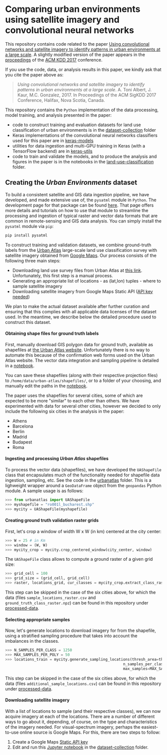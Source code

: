 # Comparing urban environments using satellite imagery and convolutional neural networks

This repository contains code related to the paper [Using convolutional networks and satellite imagery to identify patterns in urban environments at a large scale](https://arxiv.org/abs/1704.02965). A slightly modified version of the paper appears in the [proceedings](http://www.kdd.org/kdd2017/papers/view/using-convolutional-networks-and-satellite-imagery-to-identify-patterns-in-) of the [ACM KDD 2017](http://www.kdd.org/kdd2017/) conference.

If you use the code, data, or analysis results in this paper, we kindly ask that you cite the paper above as:

> _Using convolutional networks and satellite imagery to identify patterns in urban environments at a large scale_. A. Toni Albert, J. Kaur, M.C. Gonzalez, 2017. In Proceedings of the ACM SigKDD 2017 Conference, Halifax, Nova Scotia, Canada.

This repository contains the `Python` implementation of the data processing, model training, and analysis presented in the paper:

* code to construct training and evaluation datasets for land use classification of urban environments is in the [dataset-collection](./dataset-collection) folder
* Keras implementations of the convolutional neural networks classifiers used for this paper are in [keras-models](./keras-models)
* utilities for data ingestion and multi-GPU training in Keras (with a TensorFlow backend) are in [keras-utils](./keras-utils)
* code to train and validate the models, and to produce the analysis and figures in the paper is in the notebooks in the [land-use-classification](./land-use-classification) folder.

## Creating the _Urban Environments_ dataset

To build a consistent satellite and GIS data ingestion pipeline, we have developed, and made extensive use of, the `pysatml`  module in `Python`. The development page for that package can be found [here](https://github.com/adrianalbert/pysatml). That page offers more details and tutorials on how to use that module to streamline the processing and ingestion of typical raster and vector data formats that are common in remote-sensing and GIS data analysis. You can simply install the `pysatml` module via `pip`:

```bash
pip install pysatml
```

To construct training and validation datasets, we combine ground-truth labels from the [Urban Atlas](http://www.eea.europa.eu/data-and-maps/data/urban-atlas.) large-scale land use classification survey with satellite imagery obtained from [Google Maps](https://developers.google.com/maps/documentation/javascript/get-api-key). Our process consists of the following three main steps:
* Downloading land use survey files from Urban Atlas at [this link](http://www.eea.europa.eu/data-and-maps/data/urban-atlas). Unfortunately, this first step is a manual process. 
* Generating an appropriate list of locations - as (lat,lon) tuples - where to sample satellite imagery
* Downloading satellite imagery from Google Maps Static API ([API key needed](https://developers.google.com/maps/documentation/javascript/get-api-key))

We plan to make the actual dataset available after further curation and ensuring that this complies with all applicable data licenses of the dataset used. In the meantime, we describe below the detailed procedure used to construct this dataset. 

#### Obtaining shape files for ground truth labels
First, manually download GIS polygon data for ground truth, available as shapefiles at [the Urban Atlas website](http://www.eea.europa.eu/data-and-maps/data/urban-atlas). Unfortunately there is no way to automate this because of the confirmation web forms used on the Urban Atlas website. The vector data integration and sampling pipeline is detailed in a [notebook](./dataset-collection/Urban&nbspAtlas-process&nbspshapefiles&nbspto&nbspcompute&nbspstats&nbspand&nbspextract&nbspsampling&nbsplocations.ipynb).

You can save these shapefiles (along with their respective projection files) to `/home/data/urban-atlas/shapefiles/`, or to a folder of your choosing, and manually edit the paths in the [notebook](./dataset-collection/Urban&nbspAtlas-process&nbspshapefiles&nbspto&nbspcompute&nbspstats&nbspand&nbspextract&nbspsampling&nbsplocations.ipynb).

The paper uses the shapefiles for several cities, some of which are expected to be more "similar" to each other than others. We have experimented with data for several other cities, however we decided to only include the following six cities in the analysis in the paper:
* Athens
* Barcelona
* Berlin
* Madrid
* Budapest 
* Roma 

#### Ingesting and processing _Urban Atlas_ shapefiles
To process the vector data (shapefiles), we have developed the `UAShapeFile` class that encapsulates much of the functionality needed for shapefile data ingestion, sampling, etc. See the code in the [urbanatlas](./urbanatlas) folder. This is a lighweight wrapper around a ```GeoDataFrame``` object from the ```geopandas``` Python module. A sample usage is as follows:

```Python
>>> from urbanatlas import UAShapeFile
>>> myshapefile = "ro001l_bucharest.shp"
>>> mycity = UAShapeFile(myshapefile)
```

#### Creating ground truth validation raster grids

First, let's crop a window of width W x W (in km) centered at the city center:

```Python
>>> W = 25 # in Km
>>> window = (W, W)
>>> mycity_crop = mycity.crop_centered_window(city_center, window)
```
                    
The `UAShapeFile` class allows to compute a ground raster of a given grid size:
```Python
>>> grid_cell = 100
>>> grid_size = (grid_cell, grid_cell)
>>> raster, locations_grid, cur_classes = mycity_crop.extract_class_raster(grid_size=grid_size)
```
    
This step can be skipped in the case of the six cities above, for which the data (files ```sample_locations_raster.csv``` and ```ground_truth_class_raster.npz```) can be found in this repository under [processed-data](./processed-data).

#### Selecting appropriate samples

Now, let's generate locations to download imagery for from the shapefile, using a stratified sampling procedure that takes into account the imbalances in the classes.

```Python
>>> N_SAMPLES_PER_CLASS = 1250
>>> MAX_SAMPLES_PER_POLY = 50
>>> locations_train = mycity.generate_sampling_locations(thresh_area=thresh_area, \
                                                     n_samples_per_class=N_SAMPLES_PER_CLASS,\
                                                     max_samples=MAX_SAMPLES_PER_POLY)
```

This step can be skipped in the case of the six cities above, for which the data (files ```additional_sample_locations.csv```) can be found in this repository under [processed-data](./processed-data).

#### Downloading satellite imagery

With a list of locations to sample (and their respective classes), we can now acquire imagery at each of the locations. There are a number of different ways to go about it, depending, of course, on the type and characteristics of the imagery needed. For visual-spectrum imagery, perhaps the easiest-to-use online source is Google Maps. For this, there are two steps to follow:

1. Create a Google Maps [Static API key](https://developers.google.com/maps/documentation/javascript/get-api-key)
2. Edit and run this [Jupyter notebook](./dataset-collection/Urban%20Atlas%20-%20extract%20images.ipynb) in the [dataset-collection](./dataset-collection) folder.
